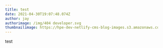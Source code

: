 ```yaml
---
title: test
date: 2021-04-30T19:07:48.074Z
author: jay
authorimage: /img/404 developer.svg
thumbnailimage: https://hpe-dev-netlify-cms-blog-images.s3.amazonaws.com/1619809678373.png
---
```

test